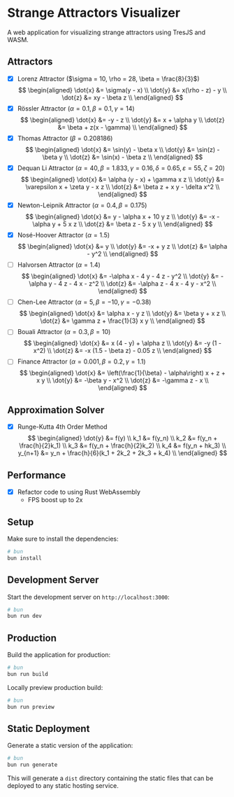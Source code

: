 # Strange Attractors Visualizer

A web application for visualizing strange attractors using TresJS and WASM.

## Attractors

- [x] Lorenz Attractor ($\sigma = 10, \rho = 28, \beta = \frac{8}{3}$)
  $$
  \begin{aligned}
  \dot{x} &= \sigma(y - x) \\
  \dot{y} &= x(\rho - z) - y \\
  \dot{z} &= xy - \beta z \\
  \end{aligned}
  $$
- [x] Rössler Attractor ($\alpha = 0.1, \beta = 0.1, \gamma = 14$)
  $$
  \begin{aligned}
  \dot{x} &= -y - z \\
  \dot{y} &= x + \alpha y \\
  \dot{z} &= \beta + z(x - \gamma) \\
  \end{aligned}
  $$
- [x] Thomas Attractor ($\beta = 0.208186$)
  $$
  \begin{aligned}
  \dot{x} &= \sin(y) - \beta x \\
  \dot{y} &= \sin(z) - \beta y \\
  \dot{z} &= \sin(x) - \beta z \\
  \end{aligned}
  $$
- [x] Dequan Li Attractor ($\alpha = 40, \beta = 1.833, \gamma = 0.16, \delta = 0.65, \varepsilon = 55, \zeta = 20$)
  $$
  \begin{aligned}
  \dot{x} &= \alpha (y - x) + \gamma x z \\
  \dot{y} &= \varepsilon x + \zeta y - x z \\
  \dot{z} &= \beta z + x y - \delta x^2 \\
  \end{aligned}
  $$
- [x] Newton-Leipnik Attractor ($\alpha = 0.4, \beta = 0.175$)
  $$
  \begin{aligned}
  \dot{x} &= y - \alpha x + 10 y z \\
  \dot{y} &= -x - \alpha y + 5 x z \\
  \dot{z} &= \beta z - 5 x y \\
  \end{aligned}
  $$
- [x] Nosé-Hoover Attractor ($\alpha = 1.5$)
  $$
  \begin{aligned}
  \dot{x} &= y \\
  \dot{y} &= -x + y z \\
  \dot{z} &= \alpha - y^2 \\
  \end{aligned}
  $$
- [ ] Halvorsen Attractor ($\alpha = 1.4$)
  $$
  \begin{aligned}
  \dot{x} &= -\alpha x - 4 y - 4 z - y^2 \\
  \dot{y} &= -\alpha y - 4 z - 4 x - z^2 \\
  \dot{z} &= -\alpha z - 4 x - 4 y - x^2 \\
  \end{aligned}
  $$
- [ ] Chen-Lee Attractor ($\alpha = 5, \beta = -10, \gamma = -0.38$)
  $$
  \begin{aligned}
  \dot{x} &= \alpha x - y z \\
  \dot{y} &= \beta y + x z \\
  \dot{z} &= \gamma z + \frac{1}{3} x y \\
  \end{aligned}
  $$
- [ ] Bouali Attractor ($\alpha = 0.3, \beta = 10$)
  $$
  \begin{aligned}
  \dot{x} &= x (4 - y) + \alpha z \\
  \dot{y} &= -y (1 - x^2) \\
  \dot{z} &= -x (1.5 - \beta z) - 0.05 z \\
  \end{aligned}
  $$
- [ ] Finance Attractor ($\alpha = 0.001, \beta = 0.2, \gamma = 1.1$)
  $$
  \begin{aligned}
  \dot{x} &= \left(\frac{1}{\beta} - \alpha\right) x + z + x y \\
  \dot{y} &= -\beta y - x^2 \\
  \dot{z} &= -\gamma z - x \\
  \end{aligned}
  $$

## Approximation Solver

- [x] Runge-Kutta 4th Order Method
  $$
  \begin{aligned}
  \dot{y} &= f(y) \\
  k_1 &= f(y_n) \\
  k_2 &= f(y_n + \frac{h}{2}k_1) \\
  k_3 &= f(y_n + \frac{h}{2}k_2) \\
  k_4 &= f(y_n + hk_3) \\
  y_{n+1} &= y_n + \frac{h}{6}(k_1 + 2k_2 + 2k_3 + k_4) \\
  \end{aligned}
  $$

## Performance

- [x] Refactor code to using Rust WebAssembly
  - FPS boost up to 2x

## Setup

Make sure to install the dependencies:

```bash
# bun
bun install
```

## Development Server

Start the development server on `http://localhost:3000`:

```bash
# bun
bun run dev
```

## Production

Build the application for production:

```bash
# bun
bun run build
```

Locally preview production build:

```bash
# bun
bun run preview
```

## Static Deployment

Generate a static version of the application:

```bash
# bun
bun run generate
```

This will generate a `dist` directory containing the static files that can be deployed to any static hosting service.
